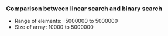 ### Comparison between linear search and binary search

- Range of elements:  -5000000 to 5000000 
- Size of array: 10000 to 5000000